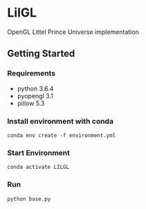 # LilGL
OpenGL Littel Prince Universe implementation


## Getting Started

### Requirements
- python 3.6.4 
- pyopengl 3.1
- pillow 5.3


### Install environment with conda
```
conda env create -f environment.yml
```

### Start Environment
```
conda activate LILGL
```

### Run
```
python base.py
```
